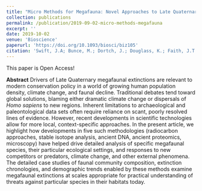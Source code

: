 ```yaml
---
title: "Micro Methods for Megafauna: Novel Approaches to Late Quaternary Extinctions and Their Contributions to Faunal Conservation in the Anthropocene"
collection: publications
permalink: /publication/2019-09-02-micro-methods-megafauna
excerpt: ''
date: 2019-10-02
venue: 'Bioscience'
paperurl: 'https://doi.org/10.1093/biosci/biz105'
citation: 'Swift, J.A; Bunce, M.; Dortch, J.; Douglass, K.; Faith, J.T.; Fellows Yates, J.A; Field, J.; Haberle, S.G; Jacob, E.; Johnson, C. N; Lindsey, E.; Lorenzen, E.D.; Louys, J.; Miller, G.; Mychajliw, A.M.; Slon, V.; Villavicencio, N.A.; Waters, M.R.; Welker, F.; Wood, R.; Petraglia, M.; Boivin, N.; Roberts, P. (2019) &quot;Micro Methods for Megafauna: Novel Approaches to Late Quaternary Extinctions and Their Contributions to Faunal Conservation in the Anthropocene&quot; Bioscience (OPEN ACCESS)'
---
```


This paper is Open Access!

**Abstract**
Drivers of Late Quaternary megafaunal extinctions are relevant to modern conservation policy in a world of growing human population density, climate change, and faunal decline. Traditional debates tend toward global solutions, blaming either dramatic climate change or dispersals
of _Homo sapiens_ to new regions. Inherent limitations to archaeological and paleontological data sets often require reliance on scant, poorly resolved lines of evidence. However, recent developments in scientific technologies allow for more local, context-specific approaches. In the present article, we highlight how developments in five such methodologies (radiocarbon approaches, stable isotope analysis, ancient DNA, ancient proteomics, microscopy) have helped drive detailed analysis of specific megafaunal species, their particular ecological settings, and responses to new competitors or predators, climate change, and other external phenomena. The detailed case studies of faunal community composition, extinction chronologies, and demographic trends enabled by these methods examine megafaunal extinctions at scales appropriate for practical understanding of threats against particular species in their habitats today.